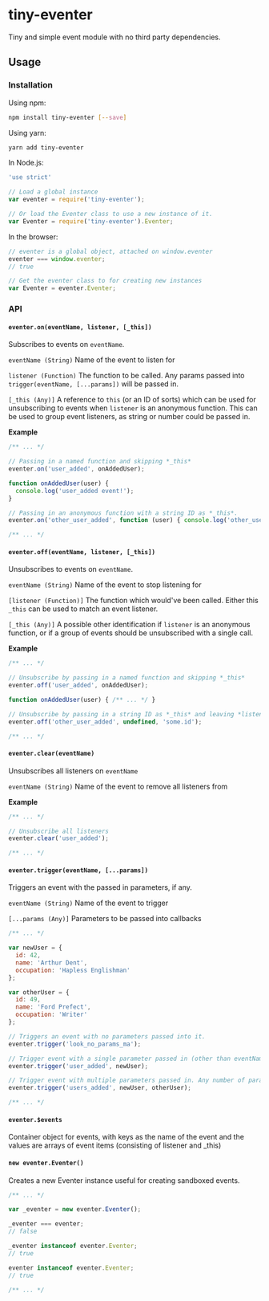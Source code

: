 # tiny-eventer

Tiny and simple event module with no third party dependencies.

## Usage

### Installation

Using npm:

```bash
npm install tiny-eventer [--save]
```

Using yarn:

```bash
yarn add tiny-eventer
```

In Node.js:

```javascript
'use strict'

// Load a global instance
var eventer = require('tiny-eventer');

// Or load the Eventer class to use a new instance of it.
var Eventer = require('tiny-eventer').Eventer;
```

In the browser:

```javascript
// eventer is a global object, attached on window.eventer
eventer === window.eventer;
// true

// Get the eventer class to for creating new instances
var Eventer = eventer.Eventer;
```

### API

#### `eventer.on(eventName, listener, [_this])`

Subscribes to events on `eventName`.

`eventName (String)` Name of the event to listen for

`listener (Function)` The function to be called. Any params passed into `trigger(eventName, [...params])` will be passed in.

`[_this (Any)]` A reference to `this` (or an ID of sorts) which can be used for unsubscribing to events when `listener` is an anonymous function. This can be used to group event listeners, as string or number could be passed in.

**Example**

```javascript
/** ... */

// Passing in a named function and skipping *_this*
eventer.on('user_added', onAddedUser);

function onAddedUser(user) {
  console.log('user_added event!');
}

// Passing in an anonymous function with a string ID as *_this*.
eventer.on('other_user_added', function (user) { console.log('other_user_added event!') }, 'some.id');

/** ... */
```

#### `eventer.off(eventName, listener, [_this])`

Unsubscribes to events on `eventName`.

`eventName (String)` Name of the event to stop listening for

`[listener (Function)]` The function which would've been called. Either this `_this` can be used to match an event listener.

`[_this (Any)]` A possible other identification if `listener` is an anonymous function, or if a group of events should be unsubscribed with a single call.

**Example**

```javascript
/** ... */

// Unsubscribe by passing in a named function and skipping *_this*
eventer.off('user_added', onAddedUser);

function onAddedUser(user) { /** ... */ }

// Unsubscribe by passing in a string ID as *_this* and leaving *listener* empty
eventer.off('other_user_added', undefined, 'some.id');

/** ... */
```

#### `eventer.clear(eventName)`

Unsubscribes all listeners on `eventName`

`eventName (String)` Name of the event to remove all listeners from

**Example**

```javascript
/** ... */

// Unsubscribe all listeners
eventer.clear('user_added');

/** ... */
```

#### `eventer.trigger(eventName, [...params])`

Triggers an event with the passed in parameters, if any.

`eventName (String)` Name of the event to trigger

`[...params (Any)]` Parameters to be passed into callbacks

```javascript
/** ... */

var newUser = {
  id: 42,
  name: 'Arthur Dent',
  occupation: 'Hapless Englishman'
};

var otherUser = {
  id: 49,
  name: 'Ford Prefect',
  occupation: 'Writer'
};

// Triggers an event with no parameters passed into it.
eventer.trigger('look_no_params_ma');

// Trigger event with a single parameter passed in (other than eventName, obviously).
eventer.trigger('user_added', newUser);

// Trigger event with multiple parameters passed in. Any number of parameters can be passed in.
eventer.trigger('users_added', newUser, otherUser);

/** ... */
```

#### `eventer.$events`

Container object for events, with keys as the name of the event and the values are arrays of event items (consisting of listener and _this)

#### `new eventer.Eventer()`

Creates a new Eventer instance useful for creating sandboxed events.

```javascript
/** ... */

var _eventer = new eventer.Eventer();

_eventer === eventer;
// false

_eventer instanceof eventer.Eventer;
// true

eventer instanceof eventer.Eventer;
// true

/** ... */
```

